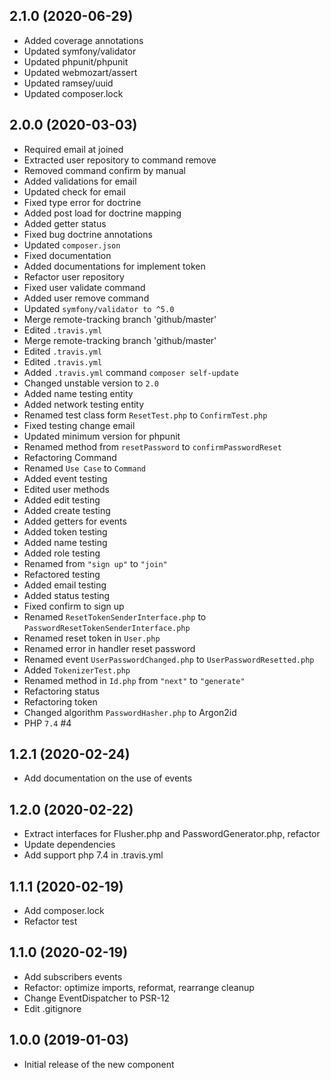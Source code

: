 ## 2.1.0 (2020-06-29)
* Added coverage annotations
* Updated symfony/validator
* Updated phpunit/phpunit
* Updated webmozart/assert
* Updated ramsey/uuid
* Updated composer.lock

## 2.0.0 (2020-03-03)

* Required email at joined
* Extracted user repository to command remove
* Removed command confirm by manual
* Added validations for email
* Updated check for email
* Fixed type error for doctrine
* Added post load for doctrine mapping
* Added getter status
* Fixed bug doctrine annotations
* Updated `composer.json`
* Fixed documentation
* Added documentations for implement token
* Refactor user repository
* Fixed user validate command
* Added user remove command
* Updated `symfony/validator to ^5.0`
* Merge remote-tracking branch 'github/master'
* Edited `.travis.yml`
* Merge remote-tracking branch 'github/master'
* Edited `.travis.yml`
* Edited `.travis.yml`
* Added `.travis.yml` command `composer self-update`
* Changed unstable version to `2.0`
* Added name testing entity
* Added network testing entity
* Renamed test class form `ResetTest.php` to `ConfirmTest.php`
* Fixed testing change email
* Updated minimum version for phpunit
* Renamed method from `resetPassword` to `confirmPasswordReset`
* Refactoring Command
* Renamed `Use Case` to `Command`
* Added event testing
* Edited user methods
* Added edit testing
* Added create testing
* Added getters for events
* Added token testing
* Added name testing
* Added role testing
* Renamed from `"sign up"` to `"join"`
* Refactored testing
* Added email testing
* Added status testing
* Fixed confirm to sign up
* Renamed `ResetTokenSenderInterface.php` to `PasswordResetTokenSenderInterface.php`
* Renamed reset token in `User.php`
* Renamed error in handler reset password
* Renamed event `UserPasswordChanged.php` to `UserPasswordResetted.php`
* Added `TokenizerTest.php`
* Renamed method in `Id.php` from `"next"` to `"generate"`
* Refactoring status
* Refactoring token
* Changed algorithm `PasswordHasher.php` to Argon2id
* PHP `7.4` #4

## 1.2.1 (2020-02-24)

* Add documentation on the use of events

## 1.2.0 (2020-02-22)

* Extract interfaces for Flusher.php and PasswordGenerator.php, refactor
* Update dependencies
* Add support php 7.4 in .travis.yml

## 1.1.1 (2020-02-19)

* Add composer.lock
* Refactor test

## 1.1.0 (2020-02-19)

* Add subscribers events 
* Refactor: optimize imports, reformat, rearrange cleanup
* Change EventDispatcher to PSR-12
* Edit .gitignore

## 1.0.0 (2019-01-03)

* Initial release of the new component